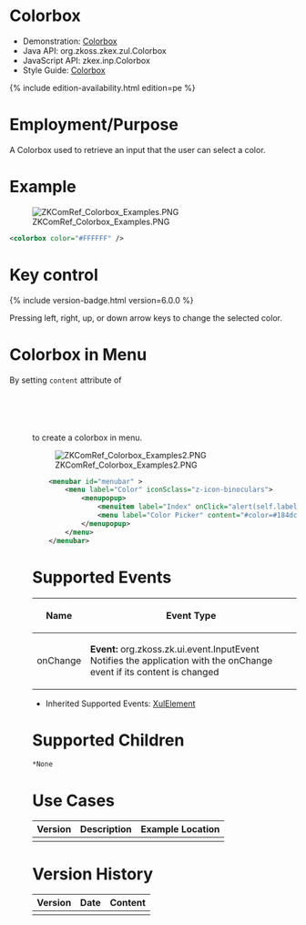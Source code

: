 

# Colorbox

- Demonstration:
  [Colorbox](http://www.zkoss.org/zkdemo/input/color_picker)
- Java API: <javadoc>org.zkoss.zkex.zul.Colorbox</javadoc>
- JavaScript API: <javadoc directory="jsdoc">zkex.inp.Colorbox</javadoc>
- Style Guide: [
  Colorbox](ZK_Style_Guide/XUL_Component_Specification/Colorbox)

{% include edition-availability.html edition=pe %}

# Employment/Purpose

A Colorbox used to retrieve an input that the user can select a color.

# Example

<figure>
<img src="ZKComRef_Colorbox_Examples.PNG"
title="ZKComRef_Colorbox_Examples.PNG" />
<figcaption>ZKComRef_Colorbox_Examples.PNG</figcaption>
</figure>

``` xml
<colorbox color="#FFFFFF" />
```

# Key control

{% include version-badge.html version=6.0.0 %}

Pressing left, right, up, or down arrow keys to change the selected
color.

# Colorbox in Menu

By setting `content` attribute of <code>

<menu>

</code> to create a colorbox in menu.

<figure>
<img src="ZKComRef_Colorbox_Examples2.PNG"
title="ZKComRef_Colorbox_Examples2.PNG" />
<figcaption>ZKComRef_Colorbox_Examples2.PNG</figcaption>
</figure>

``` xml
    <menubar id="menubar" >
        <menu label="Color" iconSclass="z-icon-binoculars">
            <menupopup>
                <menuitem label="Index" onClick="alert(self.label)" />
                <menu label="Color Picker" content="#color=#184dc6"/>
            </menupopup>
        </menu>
    </menubar>
```

# Supported Events

<table>
<thead>
<tr class="header">
<th><center>
<p>Name</p>
</center></th>
<th><center>
<p>Event Type</p>
</center></th>
</tr>
</thead>
<tbody>
<tr class="odd">
<td><center>
<p>onChange</p>
</center></td>
<td><p><strong>Event:</strong>
<javadoc>org.zkoss.zk.ui.event.InputEvent</javadoc> Notifies the
application with the onChange event if its content is changed</p></td>
</tr>
</tbody>
</table>

- Inherited Supported Events: [
  XulElement](ZK_Component_Reference/Base_Components/XulElement#Supported_Events)

# Supported Children

`*None`

# Use Cases

| Version | Description | Example Location |
|---------|-------------|------------------|
|         |             |                  |

# Version History



| Version | Date | Content |
|---------|------|---------|
|         |      |         |


